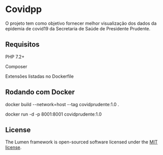 # Covidpp

O projeto tem como objetivo fornecer melhor visualização dos dados da epidemia de covid19 da Secretaria de Saúde de Presidente Prudente.

## Requisitos

PHP 7.2+

Composer

Extensões listadas no Dockerfile

## Rodando com Docker

docker build --network=host --tag covidprudente:1.0 .

docker run -d -p 8001:8001 covidprudente:1.0

## License

The Lumen framework is open-sourced software licensed under the [MIT license](https://opensource.org/licenses/MIT).

